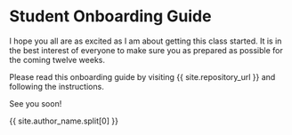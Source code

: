 # Student Onboarding Guide

I hope you all are as excited as I am about getting this class started. It is in the best interest of everyone to make sure you as prepared as possible for the coming twelve weeks.

Please read this onboarding guide by visiting {{ site.repository_url }} and following the instructions.

See you soon!

{{ site.author_name.split[0] }}
